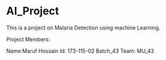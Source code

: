 # AI_Project
This is a project on Malaria Detection using machine Learning.

Project Members:

Name:Maruf Hossain
Id: 173-115-02
Batch_43
Team: MU_43